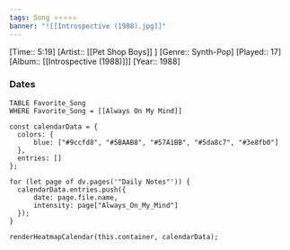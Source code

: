 ```yaml
---
tags: Song ⭐⭐⭐⭐⭐ 
banner: "![[Introspective (1988).jpg]]"
---
```

[Time:: 5:19]
[Artist:: [[Pet Shop Boys]] ]
[Genre:: Synth-Pop]
[Played:: 17]
[Album:: [[Introspective (1988)]]]
[Year:: 1988]
### Dates
````dataview
TABLE Favorite_Song
WHERE Favorite_Song = [[Always On My Mind]]
````

  ```dataviewjs
const calendarData = { 
	colors: { 
		blue: ["#9ccfd8", "#5BAAB8", "#57A1BB", "#5da8c7", "#3e8fb0"] 
	}, 
	entries: [] 
}; 

for (let page of dv.pages('"Daily Notes"')) { 
	calendarData.entries.push({ 
		date: page.file.name, 
		intensity: page["Always_On_My_Mind"]
	}); 
} 

renderHeatmapCalendar(this.container, calendarData);
```
